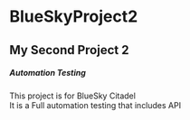 # BlueSkyProject2

 ## My Second Project 2

##### Automation Testing

This project is for BlueSky Citadel  
It is a Full automation testing that includes API
